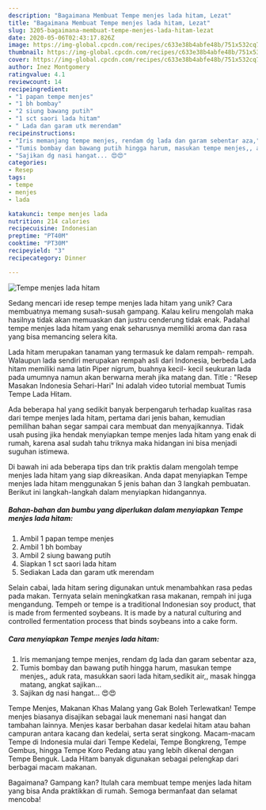 ```yaml
---
description: "Bagaimana Membuat Tempe menjes lada hitam, Lezat"
title: "Bagaimana Membuat Tempe menjes lada hitam, Lezat"
slug: 3205-bagaimana-membuat-tempe-menjes-lada-hitam-lezat
date: 2020-05-06T02:43:17.826Z
image: https://img-global.cpcdn.com/recipes/c633e38b4abfe48b/751x532cq70/tempe-menjes-lada-hitam-foto-resep-utama.jpg
thumbnail: https://img-global.cpcdn.com/recipes/c633e38b4abfe48b/751x532cq70/tempe-menjes-lada-hitam-foto-resep-utama.jpg
cover: https://img-global.cpcdn.com/recipes/c633e38b4abfe48b/751x532cq70/tempe-menjes-lada-hitam-foto-resep-utama.jpg
author: Inez Montgomery
ratingvalue: 4.1
reviewcount: 14
recipeingredient:
- "1 papan tempe menjes"
- "1 bh bombay"
- "2 siung bawang putih"
- "1 sct saori lada hitam"
- " Lada dan garam utk merendam"
recipeinstructions:
- "Iris memanjang tempe menjes, rendam dg lada dan garam sebentar aza,"
- "Tumis bombay dan bawang putih hingga harum, masukan tempe menjes,, aduk rata, masukkan saori lada hitam,sedikit air,, masak hingga matang, angkat sajikan..."
- "Sajikan dg nasi hangat... 😍😍"
categories:
- Resep
tags:
- tempe
- menjes
- lada

katakunci: tempe menjes lada 
nutrition: 214 calories
recipecuisine: Indonesian
preptime: "PT40M"
cooktime: "PT30M"
recipeyield: "3"
recipecategory: Dinner

---
```



![Tempe menjes lada hitam](https://img-global.cpcdn.com/recipes/c633e38b4abfe48b/751x532cq70/tempe-menjes-lada-hitam-foto-resep-utama.jpg)

Sedang mencari ide resep tempe menjes lada hitam yang unik? Cara membuatnya memang susah-susah gampang. Kalau keliru mengolah maka hasilnya tidak akan memuaskan dan justru cenderung tidak enak. Padahal tempe menjes lada hitam yang enak seharusnya memiliki aroma dan rasa yang bisa memancing selera kita.

Lada hitam merupakan tanaman yang termasuk ke dalam rempah- rempah. Walaupun lada sendiri merupakan rempah asli dari Indonesia, berbeda Lada hitam memiliki nama latin Piper nigrum, buahnya kecil- kecil seukuran lada pada umumnya namun akan berwarna merah jika matang dan. Title : &#34;Resep Masakan Indonesia Sehari-Hari&#34; Ini adalah video tutorial membuat Tumis Tempe Lada Hitam.

Ada beberapa hal yang sedikit banyak berpengaruh terhadap kualitas rasa dari tempe menjes lada hitam, pertama dari jenis bahan, kemudian pemilihan bahan segar sampai cara membuat dan menyajikannya. Tidak usah pusing jika hendak menyiapkan tempe menjes lada hitam yang enak di rumah, karena asal sudah tahu triknya maka hidangan ini bisa menjadi suguhan istimewa.


Di bawah ini ada beberapa tips dan trik praktis dalam mengolah tempe menjes lada hitam yang siap dikreasikan. Anda dapat menyiapkan Tempe menjes lada hitam menggunakan 5 jenis bahan dan 3 langkah pembuatan. Berikut ini langkah-langkah dalam menyiapkan hidangannya.

<!--inarticleads1-->

##### Bahan-bahan dan bumbu yang diperlukan dalam menyiapkan Tempe menjes lada hitam:

1. Ambil 1 papan tempe menjes
1. Ambil 1 bh bombay
1. Ambil 2 siung bawang putih
1. Siapkan 1 sct saori lada hitam
1. Sediakan  Lada dan garam utk merendam


Selain cabai, lada hitam sering digunakan untuk menambahkan rasa pedas pada makan. Ternyata selain meningkatkan rasa makanan, rempah ini juga mengandung. Tempeh or tempe is a traditional Indonesian soy product, that is made from fermented soybeans. It is made by a natural culturing and controlled fermentation process that binds soybeans into a cake form. 

<!--inarticleads2-->

##### Cara menyiapkan Tempe menjes lada hitam:

1. Iris memanjang tempe menjes, rendam dg lada dan garam sebentar aza,
1. Tumis bombay dan bawang putih hingga harum, masukan tempe menjes,, aduk rata, masukkan saori lada hitam,sedikit air,, masak hingga matang, angkat sajikan...
1. Sajikan dg nasi hangat... 😍😍


Tempe Menjes, Makanan Khas Malang yang Gak Boleh Terlewatkan! Tempe menjes biasanya disajikan sebagai lauk menemani nasi hangat dan tambahan lainnya. Menjes kasar berbahan dasar kedelai hitam atau bahan campuran antara kacang dan kedelai, serta serat singkong. Macam-macam Tempe di Indonesia mulai dari Tempe Kedelai, Tempe Bongkreng, Tempe Gembus, hingga Tempe Koro Pedang atau yang lebih dikenal dengan Tempe Benguk. Lada Hitam banyak digunakan sebagai pelengkap dari berbagai macam makanan. 

Bagaimana? Gampang kan? Itulah cara membuat tempe menjes lada hitam yang bisa Anda praktikkan di rumah. Semoga bermanfaat dan selamat mencoba!

